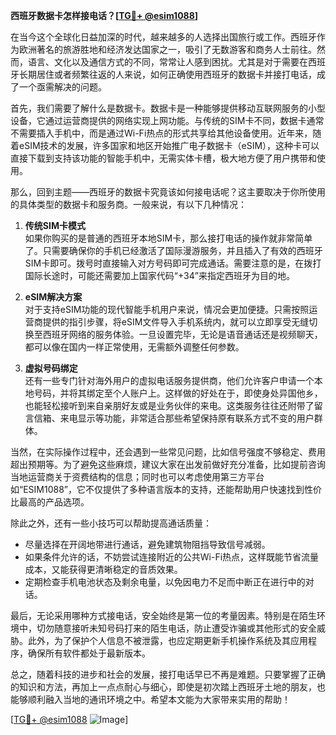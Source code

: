 **西班牙数据卡怎样接电话？[[TG💪+ @esim1088](https://t.me/s/esim1088)]**

在当今这个全球化日益加深的时代，越来越多的人选择出国旅行或工作。西班牙作为欧洲著名的旅游胜地和经济发达国家之一，吸引了无数游客和商务人士前往。然而，语言、文化以及通信方式的不同，常常让人感到困扰。尤其是对于需要在西班牙长期居住或者频繁往返的人来说，如何正确使用西班牙的数据卡并接打电话，成了一个亟需解决的问题。

首先，我们需要了解什么是数据卡。数据卡是一种能够提供移动互联网服务的小型设备，它通过运营商提供的网络实现上网功能。与传统的SIM卡不同，数据卡通常不需要插入手机中，而是通过Wi-Fi热点的形式共享给其他设备使用。近年来，随着eSIM技术的发展，许多国家和地区开始推广电子数据卡（eSIM），这种卡可以直接下载到支持该功能的智能手机中，无需实体卡槽，极大地方便了用户携带和使用。

那么，回到主题——西班牙的数据卡究竟该如何接电话呢？这主要取决于你所使用的具体类型的数据卡和服务商。一般来说，有以下几种情况：

1. **传统SIM卡模式**  
如果你购买的是普通的西班牙本地SIM卡，那么接打电话的操作就非常简单了。只需要确保你的手机已经激活了国际漫游服务，并且插入了有效的西班牙SIM卡即可。拨号时直接输入对方号码即可完成通话。需要注意的是，在拨打国际长途时，可能还需要加上国家代码“+34”来指定西班牙为目的地。

2. **eSIM解决方案**  
对于支持eSIM功能的现代智能手机用户来说，情况会更加便捷。只需按照运营商提供的指引步骤，将eSIM文件导入手机系统内，就可以立即享受无缝切换至西班牙网络的服务体验。一旦设置完毕，无论是语音通话还是视频聊天，都可以像在国内一样正常使用，无需额外调整任何参数。

3. **虚拟号码绑定**  
还有一些专门针对海外用户的虚拟电话服务提供商，他们允许客户申请一个本地号码，并将其绑定至个人账户上。这样做的好处在于，即使身处异国他乡，也能轻松接听到来自亲朋好友或是业务伙伴的来电。这类服务往往还附带了留言信箱、来电显示等功能，非常适合那些希望保持原有联系方式不变的用户群体。

当然，在实际操作过程中，还会遇到一些常见问题，比如信号强度不够稳定、费用超出预期等。为了避免这些麻烦，建议大家在出发前做好充分准备，比如提前咨询当地运营商关于资费结构的信息；同时也可以考虑使用第三方平台如“ESIM1088”，它不仅提供了多种语言版本的支持，还能帮助用户快速找到性价比最高的产品选项。

除此之外，还有一些小技巧可以帮助提高通话质量：

- 尽量选择在开阔地带进行通话，避免建筑物阻挡导致信号减弱。
- 如果条件允许的话，不妨尝试连接附近的公共Wi-Fi热点，这样既能节省流量成本，又能获得更清晰稳定的音质效果。
- 定期检查手机电池状态及剩余电量，以免因电力不足而中断正在进行中的对话。

最后，无论采用哪种方式接电话，安全始终是第一位的考量因素。特别是在陌生环境中，切勿随意接听未知号码打来的陌生电话，防止遭受诈骗或其他形式的安全威胁。此外，为了保护个人信息不被泄露，也应定期更新手机操作系统及其应用程序，确保所有软件都处于最新版本。

总之，随着科技的进步和社会的发展，接打电话早已不再是难题。只要掌握了正确的知识和方法，再加上一点点耐心与细心，即使是初次踏上西班牙土地的朋友，也能够顺利融入当地的通讯环境之中。希望本文能为大家带来实用的帮助！

[[TG💪+ @esim1088](https://t.me/s/esim1088) ![Image](https://i.postimg.cc/4NQfJmqS/Snipaste-2025-05-13-00-14-12.png)]